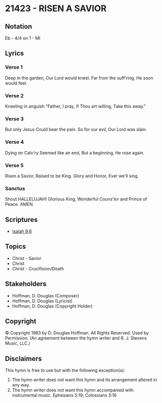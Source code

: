 # 21423 - RISEN A SAVIOR

## Notation

Eb - 4/4 on 1 - MI

## Lyrics

### Verse 1

Deep in the garden, Our Lord would kneel. Far from the suff'ring, He soon would feel.

### Verse 2

Kneeling in anguish "Father, I pray, If Thou art willing, Take this away."

### Verse 3

But only Jesus Could bear the pain. So for our evil, Our Lord was slain.

### Verse 4

Dying on Calv'ry Seemed like an end, But a beginning, He rose again.

### Verse 5

Risen a Savior, Raised to be King. Glory and Honor, Ever we'll sing.

### Sanctus

Shout HALLELUJAH! Glorious King, Wonderful Couns'lor and Prince of Peace. AMEN.


## Scriptures

- [Isaiah 9:6](https://www.biblegateway.com/passage/?search=Isaiah%209%3A6)

## Topics

- Christ - Savior
- Christ
- Christ - Crucifixion/Death

## Stakeholders

- Hoffman, D. Douglas (Composer)
- Hoffman, D. Douglas (Lyricist)
- Hoffman, D. Douglas (Copyright Holder)

## Copyright

© Copyright 1983 by D. Douglas Hoffman. All Rights Reserved. Used by Permission.
(An agreement between the hymn writer and R. J. Stevens Music, LLC.)

## Disclaimers

This hymn is free to use but with the following exception(s):
1. The hymn writer does not want this hymn and its arrangement altered in any way.
2. The hymn writer does not want this hymn accompanied with instrumental music.
Ephesians 5:19; Colossians 3:16

